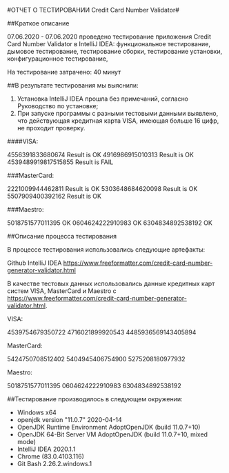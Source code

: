 #ОТЧЕТ О ТЕСТИРОВАНИИ Credit Card Number Validator#

##Краткое описание

07.06.2020 - 07.06.2020  проведено тестирование приложения Credit Card Number Validator в IntelliJ IDEA: функциональное тестирование, дымовое тестирование, тестирование сборки, тестирование установки, конфигурационное тестирование,

На тестирование затрачено: 40 минут

##В результате тестирования мы выяснили:
1. Установка IntelliJ IDEA прошла без примечаний, согласно Руководство по установке; 
2. При запуске программы с разными тестовыми данными выявлено, что действующая кредитная карта VISA, имеющая больше 16 цифр, не проходит проверку.

####VISA:

 4556391833680674 Result is OK
 4916986915010313 Result is OK
 4539489919817515855 Result is FAIL

###MasterCard:

2221009944462811 Result is OK
5303648684620098 Result is OK
5507909400392162 Result is OK

###Maestro:

5018751577011395 OK
0604624222910983 OK
6304834892538192 OK

##Описание процесса тестирования

В процессе тестирования использовались следующие артефакты:

Github
IntelliJ IDEA
https://www.freeformatter.com/credit-card-number-generator-validator.html

В качестве тестовых данных использовались данные кредитных карт систем VISA, MasterCard и Maestro с https://www.freeformatter.com/credit-card-number-generator-validator.html.

VISA:

4539754679350722 
4716021899920543 
4485936569143405894 

MasterCard:

5424750708512402 
5404945406754900 
5275208180977932 

Maestro:

5018751577011395 
0604624222910983 
6304834892538192 


##Тестирование производилось в следующем окружении:

* Windows x64
* openjdk version "11.0.7" 2020-04-14
* OpenJDK Runtime Environment AdoptOpenJDK (build 11.0.7+10)
* OpenJDK 64-Bit Server VM AdoptOpenJDK (build 11.0.7+10, mixed mode)
* IntelliJ IDEA 2020.1.1
* Chrome (83.0.4103.116)
* Git Bash 2.26.2.windows.1

